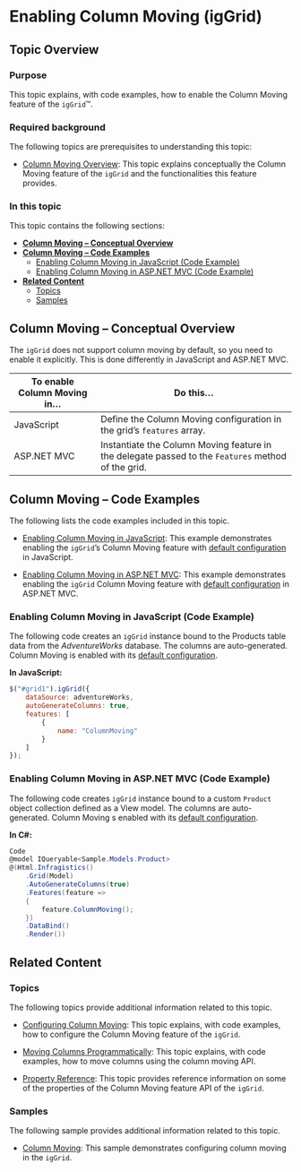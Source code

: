 ﻿<!--
|metadata|
{
    "fileName": "iggrid-columnmoving-enabling",
    "controlName": "igGrid",
    "tags": ["Grids","How Do I"]
}
|metadata|
-->

# Enabling Column Moving (igGrid)



## Topic Overview

### Purpose

This topic explains, with code examples, how to enable the Column Moving feature of the `igGrid`™.

### Required background

The following topics are prerequisites to understanding this topic:

- [Column Moving Overview](igGrid-ColumnMoving-Overview.html): This topic explains conceptually the Column Moving feature of the `igGrid` and the functionalities this feature provides.


### In this topic

This topic contains the following sections:

-   [**Column Moving – Conceptual Overview**](#overview)
-   [**Column Moving – Code Examples**](#code-examples)
	-   [Enabling Column Moving in JavaScript (Code Example)](#code-examples-js)
	-   [Enabling Column Moving in ASP.NET MVC (Code Example)](#code-examples-mvc)
-   [**Related Content**](#related-content)
    -   [Topics](#topics)
    -   [Samples](#samples)



## <a id="overview"></a> Column Moving – Conceptual Overview

The `igGrid` does not support column moving by default, so you need to enable it explicitly. This is done differently in JavaScript and ASP.NET MVC.

To enable Column Moving in… | Do this…
---|---
JavaScript | Define the Column Moving configuration in the grid’s `features` array.
ASP.NET MVC | Instantiate the Column Moving feature in the delegate passed to the `Features` method of the grid.


## <a id="code-examples"></a> Column Moving – Code Examples

The following lists the code examples included in this topic.

- [Enabling Column Moving in JavaScript](#code-examples-js): This example demonstrates enabling the `igGrid`’s Column Moving feature with [default configuration](igGrid-ColumnMoving-Overview.html#default-configuration) in JavaScript.

- [Enabling Column Moving in ASP.NET MVC](#code-examples-mvc): This example demonstrates enabling the `igGrid` Column Moving feature with [default configuration](igGrid-ColumnMoving-Overview.html#default-configuration) in ASP.NET MVC.





### <a id="code-examples-js"></a> Enabling Column Moving in JavaScript (Code Example)

The following code creates an `igGrid` instance bound to the Products table data from the *AdventureWorks* database. The columns are auto-generated. Column Moving is enabled with its [default configuration](igGrid-ColumnMoving-Overview.html#default-configuration).


**In JavaScript:**

```js
$("#grid1").igGrid({
    dataSource: adventureWorks,
    autoGenerateColumns: true,
    features: [
        {
            name: "ColumnMoving"
        }
    ]
});
```



### <a id="code-examples-mvc"></a> Enabling Column Moving in ASP.NET MVC (Code Example)

The following code creates `igGrid` instance bound to a custom `Product` object collection defined as a View model. The columns are auto-generated. Column Moving s enabled with its [default configuration](igGrid-ColumnMoving-Overview.html#default-configuration).


**In C#:**

```csharp
Code
@model IQueryable<Sample.Models.Product>
@(Html.Infragistics()
    .Grid(Model)
    .AutoGenerateColumns(true)
    .Features(feature =>
    {
        feature.ColumnMoving();
    })
    .DataBind()
    .Render())
```

## <a id="related-content"></a> Related Content

### <a id="topics"></a> Topics

The following topics provide additional information related to this topic.


- [Configuring Column Moving](igGrid-ColumnMoving-Configuring.html): This topic explains, with code examples, how to configure the Column Moving feature of the `igGrid`.

- [Moving Columns Programmatically](igGrid-ColumnMoving-MovingColumnsProgrammatically.html): This topic explains, with code examples, how to move columns using the column moving API.

- [Property Reference](igGrid-ColumnMoving-PropertyReference.html): This topic provides reference information on some of the properties of the Column Moving feature API of the `igGrid`.


### <a id="samples"></a> Samples

The following sample provides additional information related to this topic.

- [Column Moving](%%SamplesUrl%%/grid/column-management): This sample demonstrates configuring column moving in the `igGrid`.





 

 


